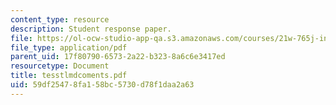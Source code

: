 ```yaml
---
content_type: resource
description: Student response paper.
file: https://ol-ocw-studio-app-qa.s3.amazonaws.com/courses/21w-765j-interactive-and-non-linear-narrative-theory-and-practice-spring-2004/59df25478fa158bc5730d78f1daa2a63_tesstlmdcoments.pdf
file_type: application/pdf
parent_uid: 17f80790-6573-2a22-b323-8a6c6e3417ed
resourcetype: Document
title: tesstlmdcoments.pdf
uid: 59df2547-8fa1-58bc-5730-d78f1daa2a63
---
```


